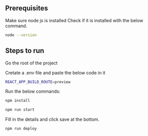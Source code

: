 ## Prerequisites
Make sure node js is installed 
Check if it is installed with the below command.
 ``` bash
node --version
 ```

## Steps to run
Go the root of the project

Cretate a .env file and paste the below code in it 
 ``` bash
REACT_APP_BUILD_ROUTE=preview
 ```
Run the below commands: 

 ``` bash
 npm install
 ```

  ``` bash
 npm run start 
 ```

Fill in the details and click save at the bottom.

  ``` bash
 npm run deploy 
 ```
